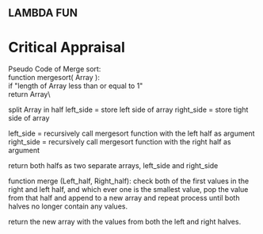 ## LAMBDA FUN

# Critical Appraisal
Pseudo Code of Merge sort:\
function mergesort( Array ):\
  if "length of Array less than or equal to 1"\
    return Array\
    
  split Array in half
  left_side = store left side of array
  right_side = store tight side of array
  
  left_side = recursively call mergesort function with the left half as argument 
  right_side = recursively call mergesort function with the right half as argument 
  
  return both halfs as two separate arrays, left_side and right_side
  
function merge (Left_half, Right_half):
  check both of the first values in the right and left half, and which ever one is the smallest value, pop the value 
  from that half and append to a new array and repeat process until both halves no longer contain any values. 
  
  return the new array with the values from both the left and right halves.
  
  
